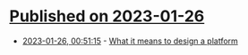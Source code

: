 # [Published on 2023-01-26](index.md)

* [2023-01-26, 00:51:15](https://lobste.rs/s/jtlgef/what_it_means_design_platform) - [What it means to design a platform](https://matthewstrom.com/writing/platform-design/)
